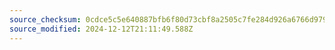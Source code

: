 ```yaml
---
source_checksum: 0cdce5c5e640887bfb6f80d73cbf8a2505c7fe284d926a6766d979d52652b45b
source_modified: 2024-12-12T21:11:49.588Z
---
```



